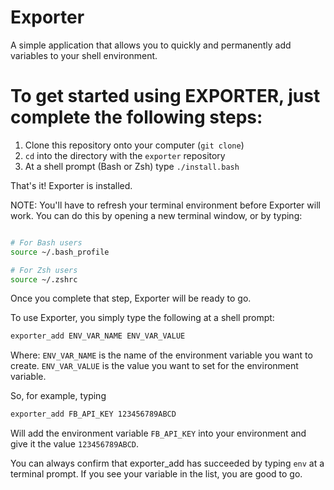 # Exporter

A simple application that allows you to quickly and permanently add variables to your shell environment.

# To get started using EXPORTER, just complete the following steps:

1. Clone this repository onto your computer (`git clone`)
2. `cd` into the directory with the `exporter` repository
3. At a shell prompt (Bash or Zsh) type `./install.bash`

That's it! Exporter is installed.

NOTE: You'll have to refresh your terminal environment before Exporter will work. You can do this by opening a new terminal window, or by typing:

```bash

# For Bash users
source ~/.bash_profile

# For Zsh users
source ~/.zshrc

```


Once you complete that step, Exporter will be ready to go.

To use Exporter, you simply type the following at a shell prompt:

```bash
exporter_add ENV_VAR_NAME ENV_VAR_VALUE
```

Where:
`ENV_VAR_NAME` is the name of the environment variable you want to create.
`ENV_VAR_VALUE` is the value you want to set for the environment variable.

So, for example, typing

```bash
exporter_add FB_API_KEY 123456789ABCD
```

Will add the environment variable `FB_API_KEY` into your environment and give it the value `123456789ABCD`.

You can always confirm that exporter_add has succeeded by typing `env` at a terminal prompt. If you see your variable in the list, you are good to go.


